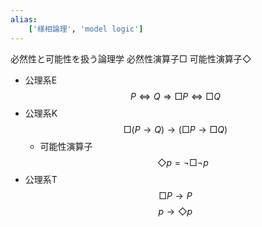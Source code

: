 ```yaml
---
alias:
    ['様相論理', 'model logic']
---
```

必然性と可能性を扱う論理学
必然性演算子$\Box$
可能性演算子$\Diamond$
- 公理系E
    $$
    P \Leftrightarrow Q \Rightarrow \Box P \Leftrightarrow \Box Q
    $$
- 公理系K
    $$
    \Box (P \to Q) \to (\Box P \to \Box Q)
    $$
    - 可能性演算子
        $$
        \Diamond p = \lnot \Box \lnot p
        $$
- 公理系T
    $$
    \Box P \to P
    $$
    $$
    p \to \Diamond p
    $$